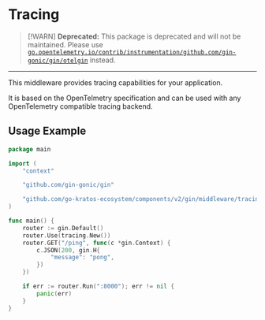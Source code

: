 # Tracing

> [!WARN]
> **Deprecated:**
> This package is deprecated and will not be maintained. Please use [`go.opentelemetry.io/contrib/instrumentation/github.com/gin-gonic/gin/otelgin`](https://github.com/open-telemetry/opentelemetry-go-contrib/blob/main/instrumentation/github.com/gin-gonic/gin/otelgin/gintrace.go) instead.

---

This middleware provides tracing capabilities for your application. 

It is based on the OpenTelmetry specification and can be used with any OpenTelemetry compatible tracing backend.

## Usage Example

```go
package main

import (
	"context"

	"github.com/gin-gonic/gin"

	"github.com/go-kratos-ecosystem/components/v2/gin/middleware/tracing"
)

func main() {
	router := gin.Default()
	router.Use(tracing.New())
	router.GET("/ping", func(c *gin.Context) {
		c.JSON(200, gin.H{
			"message": "pong",
		})
	})

	if err := router.Run(":8000"); err != nil {
		panic(err)
	}
}
```
